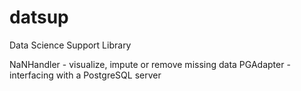 # datsup
Data Science Support Library

NaNHandler - visualize, impute or remove missing data
PGAdapter - interfacing with a PostgreSQL server
